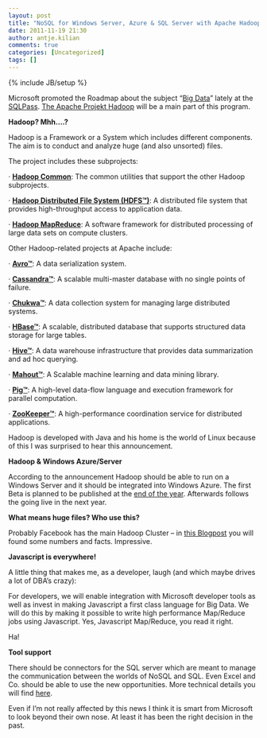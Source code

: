 ```yaml
---
layout: post
title: "NoSQL for Windows Server, Azure & SQL Server with Apache Hadoop"
date: 2011-11-19 21:30
author: antje.kilian
comments: true
categories: [Uncategorized]
tags: []
---
```

{% include JB/setup %}
&nbsp;

Microsoft promoted the Roadmap about the subject “<a href="http://www.microsoft.com/bigdata">Big Data</a>” lately at the <a href="http://www.sqlpass.org/">SQLPass</a>. <a href="http://hadoop.apache.org/">The Apache Projekt Hadoop</a> will be a main part of this program.

<strong>Hadoop? Mhh….?</strong>

Hadoop is a Framework or a System which includes different components. The aim is to conduct and analyze huge (and also unsorted) files.

The project includes these subprojects:

· <a href="http://hadoop.apache.org/common/"><strong>Hadoop Common</strong></a>: The common utilities that support the other Hadoop subprojects.

· <a href="http://hadoop.apache.org/hdfs/"><strong>Hadoop Distributed File System (HDFS™)</strong></a>: A distributed file system that provides high-throughput access to application data.

· <a href="http://hadoop.apache.org/mapreduce/"><strong>Hadoop MapReduce</strong></a>: A software framework for distributed processing of large data sets on compute clusters.

Other Hadoop-related projects at Apache include:

· <a href="http://avro.apache.org/"><strong>Avro™</strong></a>: A data serialization system.

· <a href="http://cassandra.apache.org/"><strong>Cassandra™</strong></a>: A scalable multi-master database with no single points of failure.

· <a href="http://incubator.apache.org/chukwa/"><strong>Chukwa™</strong></a>: A data collection system for managing large distributed systems.

· <a href="http://hbase.apache.org/"><strong>HBase™</strong></a>: A scalable, distributed database that supports structured data storage for large tables.

· <a href="http://hive.apache.org/"><strong>Hive™</strong></a>: A data warehouse infrastructure that provides data summarization and ad hoc querying.

· <a href="http://mahout.apache.org/"><strong>Mahout™</strong></a>: A Scalable machine learning and data mining library.

· <a href="http://pig.apache.org/"><strong>Pig™</strong></a>: A high-level data-flow language and execution framework for parallel computation.

· <a href="http://zookeeper.apache.org/"><strong>ZooKeeper™</strong></a>: A high-performance coordination service for distributed applications.

Hadoop is developed with Java and his home is the world of Linux because of this I was surprised to hear this announcement.

<strong> </strong>

<strong>Hadoop &amp; Windows Azure/Server </strong>

<strong> </strong>

According to the announcement Hadoop should be able to run on a Windows Server and it should be integrated into Windows Azure. The first Beta is planned to be published at the <a href="http://blogs.msdn.com/b/windowsazure/archive/2011/10/12/cross-post-microsoft-announces-big-data-roadmap-adopts-apache-hadoop-on-windows-azure.aspx">end of the year</a>. Afterwards follows the going live in the next year.

<strong> </strong>

<strong>What means huge files? Who use this? </strong>

<strong> </strong>

Probably Facebook has the main Hadoop Cluster – in <a href="http://www.dbms2.com/2009/05/11/facebook-hadoop-and-hive/">this Blogpost</a> you will found some numbers and facts. Impressive.

<strong>Javascript is everywhere! </strong>

<strong> </strong>

A little thing that makes me, as a developer, laugh (and which maybe drives a lot of DBA’s crazy):

For developers, we will enable integration with Microsoft developer tools as well as invest in making Javascript a first class language for Big Data. We will do this by making it possible to write high performance Map/Reduce jobs using Javascript. Yes, Javascript Map/Reduce, you read it right.

Ha!

<strong>Tool support </strong>

There should be connectors for the SQL server which are meant to manage the communication between the worlds of NoSQL and SQL. Even Excel and Co. should be able to use the new opportunities. More technical details you will find <a href="http://blogs.technet.com/b/port25/archive/2011/10/12/microsoft-hadoop-and-big-data.aspx">here</a>.

Even if I’m not really affected by this news I think it is smart from Microsoft to look beyond their own nose. At least it has been the right decision in the past.
